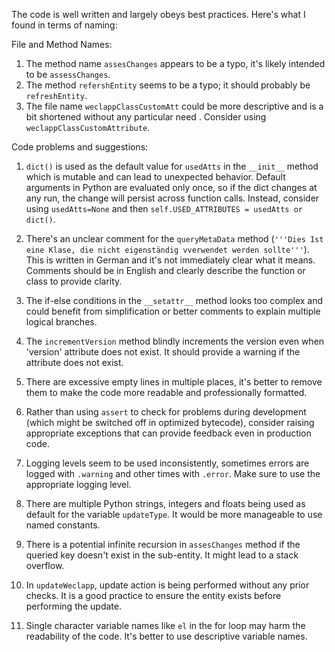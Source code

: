 The code is well written and largely obeys best practices. Here's what I found in terms of naming:

File and Method Names:
1. The method name `assesChanges` appears to be a typo, it's likely intended to be `assessChanges`.
2. The method `refershEntity` seems to be a typo; it should probably be `refreshEntity`.
3. The file name `weclappClassCustomAtt` could be more descriptive and is a bit shortened without any particular need . Consider using `weclappClassCustomAttribute`.

Code problems and suggestions:
1. `dict()` is used as the default value for `usedAtts` in the `__init__` method which is mutable and can lead to unexpected behavior. Default arguments in Python are evaluated only once, so if the dict changes at any run, the change will persist across function calls. Instead, consider using `usedAtts=None` and then `self.USED_ATTRIBUTES = usedAtts or dict()`.

2. There's an unclear comment for the `queryMetaData` method (`'''Dies Ist eine Klase, die nicht eigenständig vverwendet werden sollte'''`). This is written in German and it's not immediately clear what it means. Comments should be in English and clearly describe the function or class to provide clarity.

3. The if-else conditions in the `__setattr__` method looks too complex and could benefit from simplification or better comments to explain multiple logical branches.

4. The `incrementVersion` method blindly increments the version even when 'version' attribute does not exist. It should provide a warning if the attribute does not exist.

5. There are excessive empty lines in multiple places, it's better to remove them to make the code more readable and professionally formatted.

6. Rather than using `assert` to check for problems during development (which might be switched off in optimized bytecode), consider raising appropriate exceptions that can provide feedback even in production code.

7. Logging levels seem to be used inconsistently, sometimes errors are logged with `.warning` and other times with `.error`. Make sure to use the appropriate logging level.

8. There are multiple Python strings, integers and floats being used as default for the variable `updateType`. It would be more manageable to use named constants.

9. There is a potential infinite recursion in `assesChanges` method if the queried key doesn't exist in the sub-entity. It might lead to a stack overflow.

10. In `updateWeclapp`, update action is being performed without any prior checks. It is a good practice to ensure the entity exists before performing the update.  

11. Single character variable names like `el` in the for loop may harm the readability of the code. It's better to use descriptive variable names.